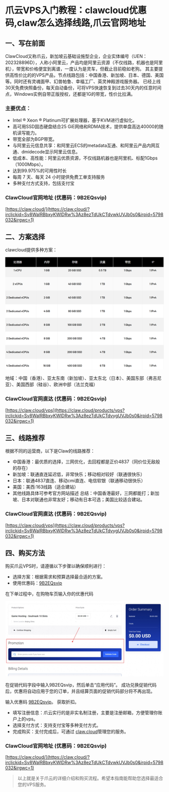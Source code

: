 # 爪云VPS入门教程：clawcloud优惠码,claw怎么选择线路,爪云官网地址

## 一、写在前面

ClawCloud又称爪云，新加坡云基础设施型企业，企业实体编号（UEN：202328896D），人称小阿里云，产品均是阿里云资源（不仅线路，机器也是阿里机），带宽和价格便宜到离谱，一度认为是灵车，但截止目前稳如老狗。
其主要提供高性价比的的VPS产品，节点线路包括：中国香港、新加坡、日本、德国、美国等。同时还有灵魂面甲、幻兽帕鲁、幸福工厂、英灵神殿游戏服务器。
已经上线30天免费快照备份，每天自动备份，可将VPS快速恢复到过去30天内的任意时间点，Windows实例自带正版授权，还都是1G的带宽，性价比拉满。


### 主要优点：
- Intel ® Xeon ® Platinum可扩展处理器，基于KVM进行虚拟化。
- 高可用SSD固态硬盘结合25 GiE网络和RDMA技术，提供单盘高达40000的随机读写能力。
- 带宽全部为BGP带宽。
- 与阿里云元信息共享：和阿里云ECS的metadata互通、和阿里云产品内网互通、dmidecode显示阿里云信息。
- 低成本、高性能：阿里云优质资源，不仅线路机器也是阿里机、标配1Gbps（1000Mbps）。
- 达到99.975%的可用性时长
- 每周 7 天、每天 24 小时提供免费工单支持服务
- 多种支付方式支持，包括支付宝

### ClawCloud官网地址 (优惠码：9B2EQsvip)

[https://claw.cloud/](https://claw.cloud/?irclickid=Sv8WalRBbxyKWlDRw%3Az8ezTdUkCTdvwkUVJb0s0&irpid=5798032&irgwc=1)

## 二、方案选择
clawcloud提供多种方案：

<a href="https://claw.cloud/products/vps?irclickid=Sv8WalRBbxyKWlDRw%3Az8ezTdUkCTdvygUVJb0s0&irpid=5798032&irgwc=1" target="_blank">
  <img src="https://raw.githubusercontent.com/KH9CQ/ClawDiscount/refs/heads/main/img/claw.png" alt="Clawcloud">
</a>

地域：中国（香港）、亚太东南（新加坡）、亚太东北（日本）、美国东部（弗吉尼亚）、美国西部（硅谷）、欧洲中部（法兰克福）

### ClawCloud官网直达 (优惠码：9B2EQsvip)

[https://claw.cloud/vps](https://claw.cloud/products/vps?irclickid=Sv8WalRBbxyKWlDRw%3Az8ezTdUkCTdvygUVJb0s0&irpid=5798032&irgwc=1)


## 三、线路推荐
根据不同的运营商，以下是Claw的线路推荐：

- 中国香港：最优质的选择，三网优化，去回程都是正价4837（同价位无敌般的存在）
- 新加坡：联通直连延迟低，非常快乐；移动相对较好（联通很快乐）
- 日本：联通4837直连、移动cmi直连、电信软银（联通移动很快乐）
- 美国：美西:163线路（适合建站）
- 其他线路具体可参考官方网站描述
总结：中国香港最好，三网都能打；新加坡、日本对联通也非常友好；移动有日本可选；美国比较适合建站。

### ClawCloud官网直达 (优惠码：9B2EQsvip)

[https://claw.cloud/vps](https://claw.cloud/products/vps?irclickid=Sv8WalRBbxyKWlDRw%3Az8ezTdUkCTdvygUVJb0s0&irpid=5798032&irgwc=1)


## 四、购买方法
购买爪云VPS时，请遵循以下步骤以确保顺利进行：

- 选择方案：根据需求和预算选择最合适的方案。
- 使用优惠码：[9B2EQsvip](https://claw.cloud/products/vps?irclickid=Sv8WalRBbxyKWlDRw%3Az8ezTdUkCTdvygUVJb0s0&irpid=5798032&irgwc=1)
  
在下单过程中，在购物车页输入你的优惠代码

<a href="https://claw.cloud/products/vps?irclickid=Sv8WalRBbxyKWlDRw%3Az8ezTdUkCTdvygUVJb0s0&irpid=5798032&irgwc=1" target="_blank">
  <img src="https://raw.githubusercontent.com/KH9CQ/ClawDiscount/refs/heads/main/img/promocode.jpg" alt="Clawcloud">
</a>

在促销代码字段中输入9B2EQsvip，然后单击“应用代码”。
成功兑换促销代码后，优惠将自动应用于您的订单，并且结算页面的促销代码部分将不再出现。



输入优惠码 [9B2EQsvip](https://claw.cloud/products/vps?irclickid=Sv8WalRBbxyKWlDRw%3Az8ezTdUkCTdvygUVJb0s0&irpid=5798032&irgwc=1)。 获取折扣。
- 填写注册信息：爪云实行的是非实名制注册，主要是注册邮箱，方便管理你账户上的vps。
- 选择支付方式：支持支付宝等多种支付方式。
- 完成购买：支付完成后，可通过 [claw.cloud](https://claw.cloud/?irclickid=Sv8WalRBbxyKWlDRw%3Az8ezTdUkCTdvwkUVJb0s0&irpid=5798032&irgwc=1)管理您的服务。

### ClawCloud官网地址 (优惠码：9B2EQsvip)

[https://claw.cloud/](https://claw.cloud/?irclickid=Sv8WalRBbxyKWlDRw%3Az8ezTdUkCTdvwkUVJb0s0&irpid=5798032&irgwc=1)

> 以上就是关于爪云的详细介绍和购买流程。希望本指南能帮助您选择最适合您的VPS服务。

